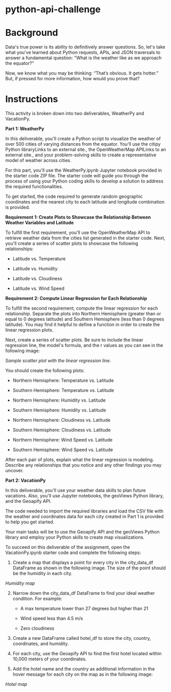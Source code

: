 # python-api-challenge

# Background
Data's true power is its ability to definitively answer questions. So, let's take what you've learned about Python requests, APIs, and JSON traversals to answer a fundamental question: "What is the weather like as we approach the equator?"

Now, we know what you may be thinking: “That’s obvious. It gets hotter.” But, if pressed for more information, how would you prove that?

# Instructions

This activity is broken down into two deliverables, WeatherPy and VacationPy.

__Part 1: WeatherPy__

In this deliverable, you'll create a Python script to visualize the weather of over 500 cities of varying distances from the equator. You'll use the citipy Python libraryLinks to an external site., the OpenWeatherMap APILinks to an external site., and your problem-solving skills to create a representative model of weather across cities.

For this part, you'll use the WeatherPy.ipynb Jupyter notebook provided in the starter code ZIP file. The starter code will guide you through the process of using your Python coding skills to develop a solution to address the required functionalities.

To get started, the code required to generate random geographic coordinates and the nearest city to each latitude and longitude combination is provided.

__Requirement 1: Create Plots to Showcase the Relationship Between Weather Variables and Latitude__

To fulfill the first requirement, you'll use the OpenWeatherMap API to retrieve weather data from the cities list generated in the starter code. Next, you'll create a series of scatter plots to showcase the following relationships:

  - Latitude vs. Temperature

  - Latitude vs. Humidity

  - Latitude vs. Cloudiness

  - Latitude vs. Wind Speed

__Requirement 2: Compute Linear Regression for Each Relationship__

To fulfill the second requirement, compute the linear regression for each relationship. Separate the plots into Northern Hemisphere (greater than or equal to 0 degrees latitude) and Southern Hemisphere (less than 0 degrees latitude). You may find it helpful to define a function in order to create the linear regression plots.

Next, create a series of scatter plots. Be sure to include the linear regression line, the model's formula, and the r values as you can see in the following image:

_Sample scatter plot with the linear regression line._

You should create the following plots:

  - Northern Hemisphere: Temperature vs. Latitude

  - Southern Hemisphere: Temperature vs. Latitude

  - Northern Hemisphere: Humidity vs. Latitude

  - Southern Hemisphere: Humidity vs. Latitude

  - Northern Hemisphere: Cloudiness vs. Latitude

  - Southern Hemisphere: Cloudiness vs. Latitude

  - Northern Hemisphere: Wind Speed vs. Latitude

  - Southern Hemisphere: Wind Speed vs. Latitude

After each pair of plots, explain what the linear regression is modeling. Describe any relationships that you notice and any other findings you may uncover.

__Part 2: VacationPy__

In this deliverable, you'll use your weather data skills to plan future vacations. Also, you'll use Jupyter notebooks, the geoViews Python library, and the Geoapify API.

The code needed to import the required libraries and load the CSV file with the weather and coordinates data for each city created in Part 1 is provided to help you get started.

Your main tasks will be to use the Geoapify API and the geoViews Python library and employ your Python skills to create map visualizations.

To succeed on this deliverable of the assignment, open the VacationPy.ipynb starter code and complete the following steps:

1. Create a map that displays a point for every city in the city_data_df DataFrame as shown in the following image. The size of the point should be the humidity in each city.

_Humidity map_

2. Narrow down the city_data_df DataFrame to find your ideal weather condition. For example:

    - A max temperature lower than 27 degrees but higher than 21

    - Wind speed less than 4.5 m/s

    - Zero cloudiness

3. Create a new DataFrame called hotel_df to store the city, country, coordinates, and humidity.

4. For each city, use the Geoapify API to find the first hotel located within 10,000 meters of your coordinates.

5. Add the hotel name and the country as additional information in the hover message for each city on the map as in the following image:

_Hotel map_
